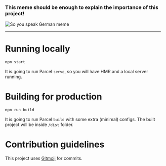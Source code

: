 ### This meme should be enough to explain the importance of this project!

![So you speak German meme](./soyouspeakgerman.png)

---

# Running locally

```bash
npm start
```

It is going to run Parcel `serve`, so you will have HMR and a local server running.

# Building for production

```bash
npm run build
```

It is going to run Parcel `build` with some extra (minimal) configs. The built project will be inside `/dist` folder.

# Contribution guidelines

This project uses [Gitmoji](https://gitmoji.carloscuesta.me) for commits.
